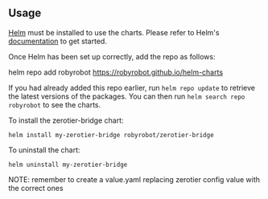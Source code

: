 ## Usage

[Helm](https://helm.sh) must be installed to use the charts.  Please refer to
Helm's [documentation](https://helm.sh/docs) to get started.

Once Helm has been set up correctly, add the repo as follows:

  helm repo add robyrobot https://robyrobot.github.io/helm-charts

If you had already added this repo earlier, run `helm repo update` to retrieve
the latest versions of the packages.  You can then run `helm search repo
robyrobot` to see the charts.

To install the zerotier-bridge chart:

    helm install my-zerotier-bridge robyrobot/zerotier-bridge

To uninstall the chart:

    helm uninstall my-zerotier-bridge

NOTE: remember to create a value.yaml replacing zerotier config value with the correct ones 
